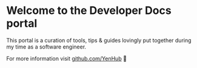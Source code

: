 # Welcome to the Developer Docs portal

This portal is a curation of tools, tips & guides lovingly put together during my time as a software engineer.

For more information visit [github.com/YenHub](https://github.com/YenHub) 🚀